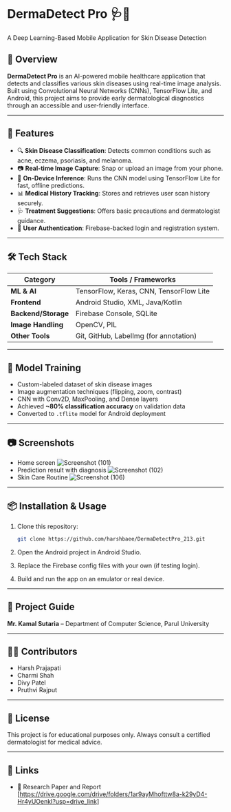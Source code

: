 
# DermaDetect Pro 🩺📱  
A Deep Learning-Based Mobile Application for Skin Disease Detection  

## 📌 Overview  
**DermaDetect Pro** is an AI-powered mobile healthcare application that detects and classifies various skin diseases using real-time image analysis. Built using Convolutional Neural Networks (CNNs), TensorFlow Lite, and Android, this project aims to provide early dermatological diagnostics through an accessible and user-friendly interface.

---

## 🚀 Features
- 🔍 **Skin Disease Classification**: Detects common conditions such as acne, eczema, psoriasis, and melanoma.  
- 📷 **Real-time Image Capture**: Snap or upload an image from your phone.  
- 🧠 **On-Device Inference**: Runs the CNN model using TensorFlow Lite for fast, offline predictions.  
- 📊 **Medical History Tracking**: Stores and retrieves user scan history securely.  
- 🩺 **Treatment Suggestions**: Offers basic precautions and dermatologist guidance.  
- 🔐 **User Authentication**: Firebase-backed login and registration system.

---

## 🛠️ Tech Stack

| Category         | Tools / Frameworks                        |
|------------------|-------------------------------------------|
| **ML & AI**       | TensorFlow, Keras, CNN, TensorFlow Lite   |
| **Frontend**      | Android Studio, XML, Java/Kotlin          |
| **Backend/Storage** | Firebase Console, SQLite                  |
| **Image Handling** | OpenCV, PIL                               |
| **Other Tools**   | Git, GitHub, LabelImg (for annotation)    |

---

## 🧪 Model Training

- Custom-labeled dataset of skin disease images  
- Image augmentation techniques (flipping, zoom, contrast)  
- CNN with Conv2D, MaxPooling, and Dense layers  
- Achieved **~80% classification accuracy** on validation data  
- Converted to `.tflite` model for Android deployment

---

## 📷 Screenshots
- Home screen
![Screenshot (101)](https://github.com/user-attachments/assets/c780bc90-eb0a-4e11-9afa-15094720393f)
- Prediction result with diagnosis
![Screenshot (102)](https://github.com/user-attachments/assets/da258d25-15e3-410d-b0c8-fe3e83855846)
- Skin Care Routine
![Screenshot (106)](https://github.com/user-attachments/assets/b4fcea21-5366-4e65-a149-5b0175a2ccac)

---

## 📦 Installation & Usage

1. Clone this repository:  
   ```bash
   git clone https://github.com/harshbaee/DermaDetectPro_213.git
   ```

2. Open the Android project in Android Studio.

3. Replace the Firebase config files with your own (if testing login).

4. Build and run the app on an emulator or real device.

---

## 🤝 Project Guide  
**Mr. Kamal Sutaria** – Department of Computer Science, Parul University

---

## 🧑‍💻 Contributors  
- Harsh Prajapati
- Charmi Shah
- Divy Patel
- Pruthvi Rajput

---

## 📜 License  
This project is for educational purposes only. Always consult a certified dermatologist for medical advice.

---

## 🔗 Links  
- 🔗 Research Paper and Report [https://drive.google.com/drive/folders/1ar9ayMhofttw8a-k29yD4-Hr4yUOenkI?usp=drive_link]  
